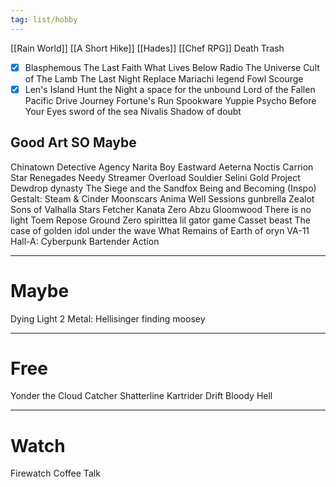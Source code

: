```yaml
---
tag: list/hobby
---
```


[[Rain World]]
[[A Short Hike]]
[[Hades]]
[[Chef RPG]]
Death Trash
- [x] Blasphemous
The Last Faith
What Lives Below
Radio The Universe
Cult of The Lamb
The Last Night
Replace
Mariachi legend
Fowl Scourge
- [x] Len's Island
Hunt the Night
a space for the unbound
Lord of the Fallen
Pacific Drive
Journey
Fortune's Run
Spookware
Yuppie Psycho
Before Your Eyes
sword of the sea
Nivalis
Shadow of doubt
## Good Art SO Maybe
Chinatown Detective Agency
Narita Boy
Eastward
Aeterna Noctis
Carrion
Star Renegades
Needy Streamer Overload
Souldier
Selini
Gold Project
Dewdrop dynasty
The Siege and the Sandfox 
Being and Becoming (Inspo)
Gestalt: Steam & Cinder
Moonscars
Anima Well
Sessions
gunbrella
Zealot
Sons of Valhalla
Stars Fetcher
Kanata Zero
Abzu
Gloomwood
There is no light
Toem
Repose
Ground Zero
spirittea
lil gator game
Casset beast
The case of golden idol
under the wave
What Remains of 
Earth of oryn
VA-11 Hall-A: Cyberpunk Bartender Action

---
# Maybe
Dying Light 2
Metal: Hellisinger
finding moosey

---
# Free
Yonder the Cloud Catcher
Shatterline
Kartrider Drift
Bloody Hell

---
# Watch
Firewatch
Coffee Talk